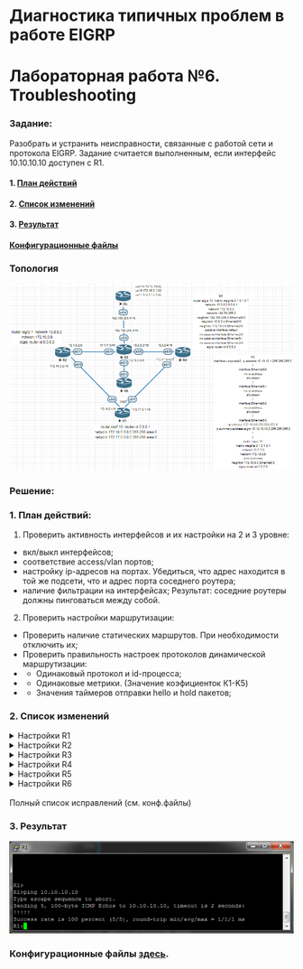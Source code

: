 # Диагностика типичных проблем в работе EIGRP
# Лабораторная работа №6. Troubleshooting

### Задание:
Разобрать и устранить неисправности, связанные с работой сети и протокола EIGRP. Задание считается выполненным, если интерфейс 10.10.10.10 доступен с R1.
#### 1. [План действий](README.md#1-план-действий-1)
#### 2. [Список изменений](README.md#2-список-изменений-1)
#### 3. [Результат](README.md#3-результат-1)
#### [Конфигурационные файлы](README.md#конфигурационные-файлы-здесь)


### Топология

![network_3](network_3.png)

### Решение:

### 1. План действий:
1. Проверить активность интерфейсов и их настройки на 2 и 3 уровне:
- вкл/выкл интерфейсов;
- соответствие access/vlan портов;
- настройку ip-адресов на портах. Убедиться, что адрес находится в той же подсети, что и адрес порта соседнего роутера;
- наличие фильтрации на интерфейсах;
Результат: соседние роутеры должны пинговаться между собой.

2. Проверить настройки маршрутизации:
- Проверить наличие статических маршрутов. При необходимости отключить их;
- Проверить правильность настроек протоколов динамической маршрутизации:
- - Одинаковый протокол и id-процесса;
- - Одинаковые метрики. (Значение коэфициенток К1-K5)
- - Значения таймеров отправки hello и hold пакетов;

### 2. Список изменений

<details>
 <summary>Настройки R1</summary>

``` bash
- e0/0: Убираем фильтр на access-list
Включаем интерфейсов
- e0/1: Убираем фильтр на access-list
- Настроена маршрутизация по OSFP.
- Деактивируем OSPF и настраиваем EIGRP.
Хотя, думаю можно было бы сделать редистрибуцию, но данную тему пока не проходили:)
```

``` bash
R1(config)#int e0/0
R1(config-if)#no ip access-group 10 in
R1(config-if)#no shutdown

R2(config)#int e0/0
R2(config-if)#no ip access-group 10 in

R1(config)#no router ospf 10
R1(config)#router eigrp 10
R1(config-router)#network 172.16.0.0
R1(config-router)#network 172.17.0.0
```
</details>

<details>
 <summary>Настройки R2</summary>

``` bash
- Исправим hostname на R2
- Исправим id-процесса EIGRP на 10.
-На e0/1 исправим маску подсети c /8 на /16
```
</details>

<details>
 <summary>Настройки R3</summary>

``` bash
- Включим e0/2
- Исправим опечатку 192.68.0.0
- Включим маршрутизацию.
- Включим анонсирование маршрутов на интерейсах e0/0-e0/3.
- У R3 нет соседа 192.168.255.5 через e0/3
- Уберем статический маршрут до 10.10.10.10.
```
</details>

<details>
 <summary>Настройки R4</summary>

``` bash
- Анонсируем интерфейсы e0/0 и e0/1 в EIGRP и активируем eigrp 10.
- Уберём настройки таймеров отправки hello и hold пакетов
- Активируем eigrp 10.
- Убираем статический роутинг до 10.0.0.0/8 через e0/1
```
</details>

<details>
 <summary>Настройки R5</summary>

``` bash
- На e0/2 уберём привязку к access-list, назначим ip 192.168.255.4/16 и включим его.
- На e0/0 ip-адресс из той же подсети, что и на e0/2. Убираем.
- Не настроен EIGRP. Анонсируем интерфейсы 192.168.255.0/16 и Lo1
- Уберём no ip route-cache с e0/2 и Lo1
- Адреса интерфейсов Lo16 и Lo17 пересекаются с адресами R1. Уберём сетевые настройки.
- Включим Lo1.
```
</details>

<details>
 <summary>Настройки R6</summary>

``` bash
- Изменим маску для Lo0 на /32
- Отключим суммаризации маршрутов на интерфейсе e0/3 и в конфигурации eigrp.
- В EIGRP уберём параметры метрики. - Исправим анонсирование интерфейсов из 10 подсети.
```
</details>
</br>
Полный список исправлений (см. конф.файлы)

### 3. Результат

![result](result.png)

### Конфигурационные файлы [здесь](config/).
